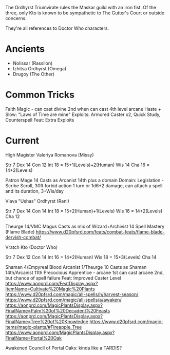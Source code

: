 The Ordhyrst Triumvirate rules the Maskar guild with an iron fist. Of the three, only Kto is known to be sympathetic to The Gutter's Court or outside concerns.

They're all references to Doctor Who characters.

# Ancients
- Nolissar (Rassilon)
- Izhitsa Ordhyrst (Omega)
- Drugoy (The Other)

# Common Tricks
Faith Magic - can cast divine 2nd when can cast 4th level arcane
Haste + Slow: "Laws of Time are mine"
Exploits: Armored Caster x2, Quick Study, Counterspell
Feat: Extra Exploits

# Current
High Magister Valeriya Romanova (Missy)

Str 7
Dex 14
Con 12
Int 18 = 15+1(Levels)+2(Human)
Wis 14
Cha 16 = 14+2(Levels)

Patron Mage 14
Casts as Arcanist 14th plus a domain
Domain: Legislation - Scribe Scroll, 30ft forbid action 1 turn or 1d6+2 damage, can attach a spell and its duration, 3+Wis/day


Vlava "Ushas" Ordhyrst (Rani)

Str 7
Dex 14
Con 14
Int 18 = 15+2(Human)+1(Levels)
Wis 16 = 14+2(Levels)
Cha 12

Theurge 14/VMC Magus
Casts as mix of Wizard+Archivist 14
Spell Mastery (Flame Blade)
https://www.d20pfsrd.com/feats/combat-feats/flame-blade-dervish-combat/


Vratch Kto (Doctor Who)

Str 7
Dex 12
Con 14
Int 16 = 14+2(Human)
Wis 18 = 15+3(Levels)
Cha 14

Shaman 4/Empyreal Blood Arcanist 1/Theurge 10
Casts as Shaman 14th/Arcanist 11th
Precocious Apprentice - arcane 1st can cast arcane 2nd, but chance of spell failure
Feat: Improved Caster Level
https://www.aonprd.com/FeatDisplay.aspx?ItemName=Cultivate%20Magic%20Plants
https://www.d20pfsrd.com/magic/all-spells/h/harvest-season/
https://www.d20pfsrd.com/magic/all-spells/a/awaken/
https://aonprd.com/MagicPlantsDisplay.aspx?FinalName=Palm%20of%20Decadent%20Feasts
https://aonprd.com/MagicPlantsDisplay.aspx?FinalName=Tree%20of%20Knowledge
https://www.d20pfsrd.com/magic-items/magic-plants/#Fireapple_Tree
https://www.aonprd.com/MagicPlantsDisplay.aspx?FinalName=Portal%20Oak

Awakened Council of Portal Oaks: kinda like a TARDIS?
